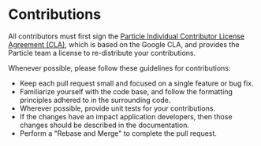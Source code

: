 # Contributions

All contributors must first sign the [Particle Individual Contributor License Agreement (CLA)](https://docs.google.com/a/spark.io/forms/d/1_2P-vRKGUFg5bmpcKLHO_qNZWGi5HKYnfrrkd-sbZoA/viewform), which is based on the Google CLA, and provides the Particle team a license to re-distribute your contributions.

Whenever possible, please follow these guidelines for contributions:

- Keep each pull request small and focused on a single feature or bug fix.
- Familiarize yourself with the code base, and follow the formatting principles adhered to in the surrounding code.
- Wherever possible, provide unit tests for your contributions.
- If the changes have an impact application developers, then those changes should be described in the documentation. 
- Perform a "Rebase and Merge" to complete the pull request.
